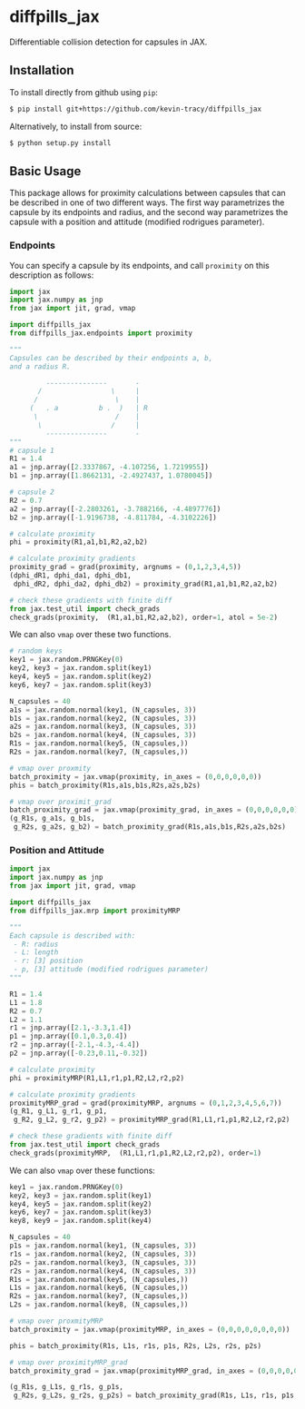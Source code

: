 # diffpills_jax
Differentiable collision detection for capsules in JAX.

## Installation

To install directly from github using `pip`:

```bash
$ pip install git+https://github.com/kevin-tracy/diffpills_jax
```

Alternatively, to install from source:

```bash
$ python setup.py install
```

## Basic Usage 
This package allows for proximity calculations between capsules that can be described in one of two different ways. The first way parametrizes the capsule by its endpoints and radius, and the second way parametrizes the capsule with a position and attitude (modified rodrigues parameter). 

### Endpoints

You can specify a capsule by its endpoints, and call `proximity` on this description as follows:
```python
import jax
import jax.numpy as jnp 
from jax import jit, grad, vmap 

import diffpills_jax
from diffpills_jax.endpoints import proximity

"""
Capsules can be described by their endpoints a, b,
and a radius R. 

         ---------------       -
       /                 \     |  
      /                   \    |
     (   . a          b .  )   | R
      \                   /    |
       \                 /     |
         ---------------       -
"""         
# capsule 1 
R1 = 1.4
a1 = jnp.array([2.3337867, -4.107256, 1.7219955])
b1 = jnp.array([1.8662131, -2.4927437, 1.0780045])

# capsule 2 
R2 = 0.7
a2 = jnp.array([-2.2803261, -3.7882166, -4.4897776])
b2 = jnp.array([-1.9196738, -4.811784, -4.3102226])

# calculate proximity 
phi = proximity(R1,a1,b1,R2,a2,b2)

# calculate proximity gradients
proximity_grad = grad(proximity, argnums = (0,1,2,3,4,5))
(dphi_dR1, dphi_da1, dphi_db1,
 dphi_dR2, dphi_da2, dphi_db2) = proximity_grad(R1,a1,b1,R2,a2,b2)

# check these gradients with finite diff
from jax.test_util import check_grads
check_grads(proximity,  (R1,a1,b1,R2,a2,b2), order=1, atol = 5e-2)
```
We can also `vmap` over these two functions. 
```python 
# random keys 
key1 = jax.random.PRNGKey(0)
key2, key3 = jax.random.split(key1)
key4, key5 = jax.random.split(key2)
key6, key7 = jax.random.split(key3)

N_capsules = 40
a1s = jax.random.normal(key1, (N_capsules, 3))
b1s = jax.random.normal(key2, (N_capsules, 3))
a2s = jax.random.normal(key3, (N_capsules, 3))
b2s = jax.random.normal(key4, (N_capsules, 3))
R1s = jax.random.normal(key5, (N_capsules,))
R2s = jax.random.normal(key7, (N_capsules,))

# vmap over proxmity
batch_proximity = jax.vmap(proximity, in_axes = (0,0,0,0,0,0))
phis = batch_proximity(R1s,a1s,b1s,R2s,a2s,b2s)

# vmap over proximit_grad
batch_proximity_grad = jax.vmap(proximity_grad, in_axes = (0,0,0,0,0,0))
(g_R1s, g_a1s, g_b1s,
 g_R2s, g_a2s, g_b2) = batch_proximity_grad(R1s,a1s,b1s,R2s,a2s,b2s)
```

### Position and Attitude

```python
import jax
import jax.numpy as jnp 
from jax import jit, grad, vmap 

import diffpills_jax
from diffpills_jax.mrp import proximityMRP

"""
Each capsule is described with:
 - R: radius 
 - L: length 
 - r: [3] position 
 - p, [3] attitude (modified rodrigues parameter)
"""

R1 = 1.4
L1 = 1.8
R2 = 0.7
L2 = 1.1
r1 = jnp.array([2.1,-3.3,1.4])
p1 = jnp.array([0.1,0.3,0.4])
r2 = jnp.array([-2.1,-4.3,-4.4])
p2 = jnp.array([-0.23,0.11,-0.32])

# calculate proximity 
phi = proximityMRP(R1,L1,r1,p1,R2,L2,r2,p2)

# calculate proximity gradients 
proximityMRP_grad = grad(proximityMRP, argnums = (0,1,2,3,4,5,6,7))
(g_R1, g_L1, g_r1, g_p1,
 g_R2, g_L2, g_r2, g_p2) = proximityMRP_grad(R1,L1,r1,p1,R2,L2,r2,p2)

# check these gradients with finite diff
from jax.test_util import check_grads
check_grads(proximityMRP,  (R1,L1,r1,p1,R2,L2,r2,p2), order=1)
```
We can also `vmap` over these functions:

```python
key1 = jax.random.PRNGKey(0)
key2, key3 = jax.random.split(key1)
key4, key5 = jax.random.split(key2)
key6, key7 = jax.random.split(key3)
key8, key9 = jax.random.split(key4)

N_capsules = 40
p1s = jax.random.normal(key1, (N_capsules, 3))
r1s = jax.random.normal(key2, (N_capsules, 3))
p2s = jax.random.normal(key3, (N_capsules, 3))
r2s = jax.random.normal(key4, (N_capsules, 3))
R1s = jax.random.normal(key5, (N_capsules,))
L1s = jax.random.normal(key6, (N_capsules,))
R2s = jax.random.normal(key7, (N_capsules,))
L2s = jax.random.normal(key8, (N_capsules,))

# vmap over proxmityMRP
batch_proximity = jax.vmap(proximityMRP, in_axes = (0,0,0,0,0,0,0,0))

phis = batch_proximity(R1s, L1s, r1s, p1s, R2s, L2s, r2s, p2s)

# vmap over proximityMRP_grad
batch_proximity_grad = jax.vmap(proximityMRP_grad, in_axes = (0,0,0,0,0,0,0,0))

(g_R1s, g_L1s, g_r1s, g_p1s,
 g_R2s, g_L2s, g_r2s, g_p2s) = batch_proximity_grad(R1s, L1s, r1s, p1s, R2s, L2s, r2s, p2s)
```
